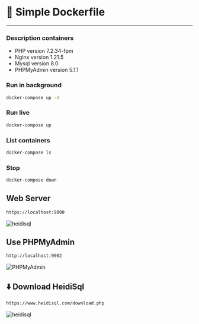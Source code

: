 # 🐳 Simple Dockerfile 
*****
### Description containers
- PHP version 7.2.34-fpm
- Nginx version 1.21.5
- Mysql version 8.0
- PHPMyAdmin version 5.1.1

### Run in background

```bash
docker-compose up -d
```

### Run live

```bash
docker-compose up

```

### List containers

```bash
docker-compose ls
```

### Stop

```bash
docker-compose down
```

## Web Server

```bash
https://localhost:9000
```
![heidisql](https://i.imgur.com/sdP1txK.png)

## Use PHPMyAdmin
```bash
http://localhost:9002
```

![PHPMyAdmin](https://i.imgur.com/1RxkI0R.png)

## ⬇️ Download HeidiSql

```bash
https://www.heidisql.com/download.php
```

![heidisql](https://i.imgur.com/gfQkRWg.png)

